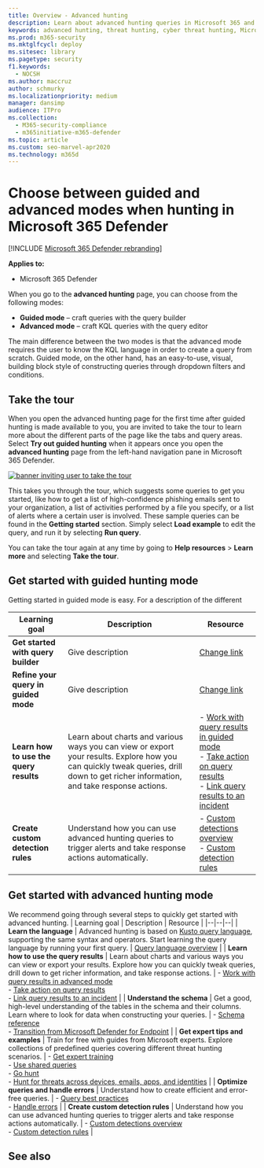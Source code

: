 ```yaml
---
title: Overview - Advanced hunting
description: Learn about advanced hunting queries in Microsoft 365 and how to use them to proactively find threats and weaknesses in your network
keywords: advanced hunting, threat hunting, cyber threat hunting, Microsoft 365 Defender, microsoft 365, m365, search, query, telemetry, custom detections, schema, kusto
ms.prod: m365-security
ms.mktglfcycl: deploy
ms.sitesec: library
ms.pagetype: security
f1.keywords: 
  - NOCSH
ms.author: maccruz
author: schmurky
ms.localizationpriority: medium
manager: dansimp
audience: ITPro
ms.collection: 
  - M365-security-compliance
  - m365initiative-m365-defender
ms.topic: article
ms.custom: seo-marvel-apr2020
ms.technology: m365d
---
```


# Choose between guided and advanced modes when hunting in Microsoft 365 Defender

[!INCLUDE [Microsoft 365 Defender rebranding](../includes/microsoft-defender.md)]


**Applies to:**
- Microsoft 365 Defender

When you go to the **advanced hunting** page, you can choose from the following modes:
- **Guided mode** – craft queries with the query builder
- **Advanced mode** – craft KQL queries with the query editor 

The main difference between the two modes is that the advanced mode requires the user to know the KQL language in order to create a query from scratch. Guided mode, on the other hand, has an easy-to-use, visual, building block style of constructing queries through dropdown filters and conditions. 

## Take the tour

When you open the advanced hunting page for the first time after guided hunting is made available to you, you are invited to take the tour to learn more about the different parts of the page like the tabs and query areas. Select **Try out guided hunting** when it appears once you open the **advanced hunting** page from the left-hand navigation pane in Microsoft 365 Defender.


[ ![banner inviting user to take the tour](media/guided-hunting/1-guided-hunting-banner.png) ](media/guided-hunting/1-guided-hunting-banner.png#lightbox)

This takes you through the tour, which suggests some queries to get you started, like how to get a list of high-confidence phishing emails sent to your organization, a list of activities performed by a file you specify, or a list of alerts where a certain user is involved. These sample queries can be found in the **Getting started** section. Simply select **Load example** to edit the query, and run it by selecting **Run query**.

You can take the tour again at any time by going to **Help resources** > **Learn more** and selecting **Take the tour**.

## Get started with guided hunting mode
Getting started in guided mode is easy. For a description of the different 

| Learning goal | Description | Resource |
|--|--|--|
| **Get started with query builder** | Give description | [Change link](advanced-hunting-guided-hunting.md) |
| **Refine your query in guided mode** |  Give description | [Change link](advanced-hunting-working-guided-mode.md) |
| **Learn how to use the query results** | Learn about charts and various ways you can view or export your results. Explore how you can quickly tweak queries, drill down to get richer information, and take response actions. | - [Work with query results in guided mode](advanced-hunting-query-results-guided.md)<br /> - [Take action on query results](advanced-hunting-take-action.md) <br /> - [Link query results to an incident](advanced-hunting-link-to-incident.md) |
| **Create custom detection rules** | Understand how you can use advanced hunting queries to trigger alerts and take response actions automatically. | - [Custom detections overview](custom-detections-overview.md) <br />- [Custom detection rules](custom-detection-rules.md) |

## Get started with advanced hunting mode
We recommend going through several steps to quickly get started with advanced hunting.
| Learning goal | Description | Resource |
|--|--|--|
| **Learn the language** | Advanced hunting is based on [Kusto query language](/azure/kusto/query/), supporting the same syntax and operators. Start learning the query language by running your first query. | [Query language overview](advanced-hunting-query-language.md) |
| **Learn how to use the query results** | Learn about charts and various ways you can view or export your results. Explore how you can quickly tweak queries, drill down to get richer information, and take response actions. | - [Work with query results in advanced mode](advanced-hunting-query-results.md)<br /> - [Take action on query results](advanced-hunting-take-action.md) <br /> - [Link query results to an incident](advanced-hunting-link-to-incident.md)  |
| **Understand the schema** | Get a good, high-level understanding of the tables in the schema and their columns. Learn where to look for data when constructing your queries. | - [Schema reference](advanced-hunting-schema-tables.md) <br />- [Transition from Microsoft Defender for Endpoint](advanced-hunting-migrate-from-mde.md) |
| **Get expert tips and examples** | Train for free with guides from Microsoft experts. Explore collections of predefined queries covering different threat hunting scenarios. | - [Get expert training](advanced-hunting-expert-training.md) <br />- [Use shared queries](advanced-hunting-shared-queries.md) <br />- [Go hunt](advanced-hunting-go-hunt.md) <br />- [Hunt for threats across devices, emails, apps, and identities](advanced-hunting-query-emails-devices.md) |
| **Optimize queries and handle errors** | Understand how to create efficient and error-free queries. | - [Query best practices](advanced-hunting-best-practices.md)<br />- [Handle errors](advanced-hunting-errors.md) |
| **Create custom detection rules** | Understand how you can use advanced hunting queries to trigger alerts and take response actions automatically. | - [Custom detections overview](custom-detections-overview.md) <br />- [Custom detection rules](custom-detection-rules.md) |

## See also
